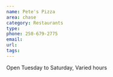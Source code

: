 ```yaml
---
name: Pete's Pizza
area: chase
category: Restaurants
type:
phone: 250-679-2775
email:
url:
tags:
---
```


Open Tuesday to Saturday, Varied hours
